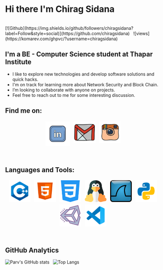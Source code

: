 # Hi there I'm Chirag Sidana 
<br />
<!-- // hello -->
<!-- hjjjgj -->
[![Github](https://img.shields.io/github/followers/chiragsidana?label=Follow&style=social)](https://github.com/chiragsidana) &nbsp; ![views](https://komarev.com/ghpvc/?username=chiragsidana)

##  I'm a BE - Computer Science student at Thapar Institute

*  I like to explore new technologies and develop software solutions and quick hacks.
*  I'm on track for learning more about Network Security and Block Chain.
*  I’m looking to collaborate with anyone on projects.
*  Feel free to reach out to me for some interesting discussion.

##  Find me on:

<p align="center">
 <a href="https://linkedin.com/in/chiragsidana"><img src="lld2.png" alt="LinkedIn" height="80" style="vertical-align:top; margin:4px"></a>
 <a href="mailto:chiragsidana2709@gmail.com"> <img src="gmail.png" alt="" height="70" style="vertical-align:top; margin:4px"></a>
 <a href="https://instagram.com/chiragsidanaa"> <img src="insta.png" alt="Python" height="70" style="vertical-align:top; margin:4px"></a>
</p>

<br />

##  Languages and Tools:
<p align="center">
<img src="cpp.png" alt="CPP" height="70" style="vertical-align:top; margin:4px">
<!-- <img src="django.png" alt="Django" height="70" style="vertical-align:top; margin:4px">
<img src="go.png" alt="Go" height="70" style="vertical-align:top; margin:4px"> -->
<img src="html.png" alt="HTML" height="70" style="vertical-align:top; margin:4px">
<img src="css_1.png" alt="CSS" height="70" style="vertical-align:top; margin:4px">
<img src="linux_1.png" alt="CSS" height="70" style="vertical-align:top; margin:4px">
<img src="wireshark.png" alt="CSS" height="70" style="vertical-align:top; margin:4px">
<!-- <img src="js.png" alt="JS" height="70" style="vertical-align:top; margin:4px">
<img src="mongo.png" alt="Mongodb" height="70" style="vertical-align:top; margin:4px"> -->
<!-- <img src="npm.png" alt="NPM" height="70" style="vertical-align:top; margin:4px"> -->
<!-- <img src="php.png" alt="PHP" height="70" style="vertical-align:top; margin:4px"> -->
<img src="py.png" alt="PYTHON" height="70" style="vertical-align:top; margin:4px">
<img src="unity.png" alt="UNITY" height="70" style="vertical-align:top; margin:4px">
<img src="vs.png" alt="Visual Studio" height="70" style="vertical-align:top; margin:4px">
</p>

<br />

##  GitHub Analytics

![Parv's GitHub stats](https://github-readme-stats.vercel.app/api?username=chiragsidana&theme=dark&show_icons=true) &nbsp; ![Top Langs](https://github-readme-stats.vercel.app/api/top-langs/?username=chiragsidana&theme=dark)

